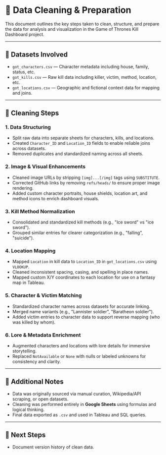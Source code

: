 ﻿# 🧼 Data Cleaning & Preparation

This document outlines the key steps taken to clean, structure, and prepare the data for analysis and visualization in the Game of Thrones Kill Dashboard project.

---

## 📁 Datasets Involved

- `got_characters.csv` — Character metadata including house, family, status, etc.
- `got_kills.csv` — Raw kill data including killer, victim, method, location, etc.
- `got_locations.csv` — Geographic and fictional context data for mapping and joins.

---

## 🧹 Cleaning Steps

### 1. Data Structuring
- Split raw data into separate sheets for characters, kills, and locations.
- Created `Character_ID` and `Location_ID` fields to enable reliable joins across datasets.
- Removed duplicates and standardized naming across all sheets.

### 2. Image & Visual Enhancements
- Cleaned image URLs by stripping `[img]...[/img]` tags using `SUBSTITUTE`.
- Corrected GitHub links by removing `refs/heads/` to ensure proper image rendering.
- Added custom character portraits, house shields, location art, and method icons to enrich dashboard visuals.

### 3. Kill Method Normalization
- Consolidated and standardized kill methods (e.g., "Ice sword" vs "ice sword").
- Grouped similar entries for clearer categorization (e.g., "falling", "suicide").

### 4. Location Mapping
- Mapped `Location` in kill data to `Location_ID` in `got_locations.csv` using `VLOOKUP`.
- Cleaned inconsistent spacing, casing, and spelling in place names.
- Mapped custom X/Y coordinates to each location for use on a fantasy map in Tableau.

### 5. Character & Victim Matching
- Standardized character names across datasets for accurate linking.
- Merged name variants (e.g., "Lannister soldier", "Baratheon soldier").
- Added victim entries to character data to support reverse mapping (who was killed by whom).

### 6. Lore & Metadata Enrichment
- Augmented characters and locations with lore details for immersive storytelling.
- Replaced `NotAvailable` or `None` with nulls or labeled unknowns for consistency and clarity.

---

## 🧠 Additional Notes

- Data was originally sourced via manual curation, Wikipedia/API scraping, or open datasets.
- Cleaning was performed entirely in **Google Sheets** using formulas and logical thinking.
- Final data exported as `.csv` and used in Tableau and SQL queries.

---

## 📌 Next Steps

- Document version history of clean data.

